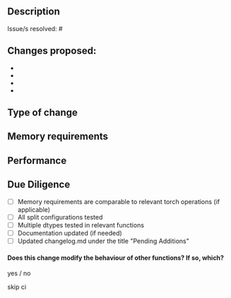 ## Description

<!--- Include a summary of the change/s.
Please also include relevant motivation and context. List any dependencies that are required for this change.
--->

Issue/s resolved: #

## Changes proposed:
-
-
-
-

## Type of change
<!--
i.e.
- Bug fix (non-breaking change which fixes an issue)
- New feature (non-breaking change which adds functionality)
- Breaking change (fix or feature that would cause existing functionality to not work as expected)
- Documentation update
--->

## Memory requirements
<!--- Compare memory requirements to relevant torch operations if applicable:
- in distributed and non-distributed mode
- with `split=None` and `split not None`
--->

## Performance
<!--- Compare performance to relevant torch operations if applicable:
- in distributed and non-distributed mode
- with `split=None` and `split not None`
--->


## Due Diligence
- [ ] Memory requirements are comparable to relevant torch operations (if applicable)
- [ ] All split configurations tested
- [ ] Multiple dtypes tested in relevant functions
- [ ] Documentation updated (if needed)
- [ ] Updated changelog.md under the title "Pending Additions"

#### Does this change modify the behaviour of other functions? If so, which?
yes / no

<!-- Remove this line for GPU Cluster tests. It will need an approval. --->
skip ci

